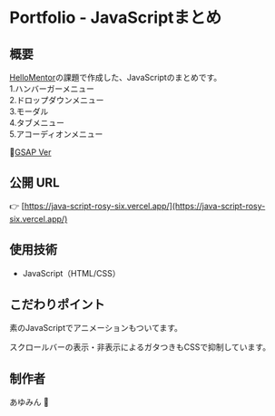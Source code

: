 # Portfolio - JavaScriptまとめ

## 概要

[HelloMentor](https://hellomentor.jp/)の課題で作成した、JavaScriptのまとめです。  
1.ハンバーガーメニュー  
2.ドロップダウンメニュー  
3.モーダル  
4.タブメニュー  
5.アコーディオンメニュー  

🚩[GSAP Ver](https://github.com/ayumi-nn/gsap)

## 公開 URL

👉 [https://java-script-rosy-six.vercel.app/](https://java-script-rosy-six.vercel.app/)

## 使用技術

- JavaScript（HTML/CSS）

## こだわりポイント

素のJavaScriptでアニメーションもついてます。  

スクロールバーの表示・非表示によるガタつきもCSSで抑制しています。  

## 制作者

あゆみん 🌻
